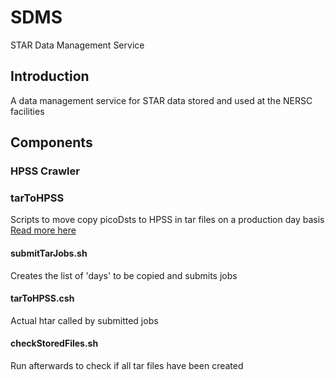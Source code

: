 # SDMS
STAR Data Management Service

## Introduction
A data management service for STAR data stored and used at the NERSC facilities

## Components

### HPSS Crawler



### tarToHPSS
Scripts to move copy picoDsts to HPSS in tar files on a production day basis
[Read more here](tarToHPSS/ReadMe.md)

#### submitTarJobs.sh
Creates the list of 'days' to be copied and submits jobs

#### tarToHPSS.csh
Actual htar called by submitted jobs

#### checkStoredFiles.sh
Run afterwards to check if all tar files have been created 
